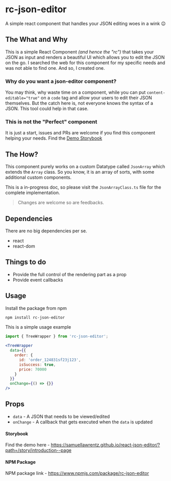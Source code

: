 # rc-json-editor
A simple react component that handles your JSON editing woes in a wink 😉

## The What and Why
This is a simple React Component _(and hence the "rc")_ that takes your JSON as input and renders a beautiful UI which allows you to edit the JSON on the go. I searched the web for this component for my specific needs and was not able to find one. And so, I created one.

### Why do you want a json-editor component?
You may think, why waste time on a component, while you can put `content-editable="true"` on a `code` tag and allow your users to edit their JSON themselves. But the catch here is, not everyone knows the syntax of a JSON. This tool could help in that case.

### This is not the "Perfect" component
It is just a start, issues and PRs are welcome if you find this component helping your needs. Find the [Demo Storybook](https://samuellawrentz.github.io/rc-json-editor/?path=/story/introduction--page)

## The How?
This component purely works on a custom Datatype called `JsonArray` which extends the `Array` class. So you know, it is an array of sorts, with some additional custom components.

This is a in-progress doc, so please visit the `JsonArrayClass.ts` file for the complete implementation.

> Changes are welcome so are feedbacks.

## Dependencies
There are no big dependencies per se.
- react
- react-dom

## Things to do
- Provide the full control of the rendering part as a prop
- Provide event callbacks

## Usage

Install the package from npm

```bash
npm install rc-json-editor
```

This is a simple usage example

```jsx
import { TreeWrapper } from 'rc-json-editor';

<TreeWrapper
  data={{
    order: {
      id: 'order_124831sf23j123',
      isSuccess: true,
      price: 70000
    }
  }}
  onChange={() => {}}
/>
```

## Props
- `data` - A JSON that needs to be viewed/edited
- `onChange` - A callback that gets executed when the `data` is updated


#### Storybook
Find the demo here - https://samuellawrentz.github.io/react-json-editor/?path=/story/introduction--page

#### NPM Package
NPM package link - https://www.npmjs.com/package/rc-json-editor
